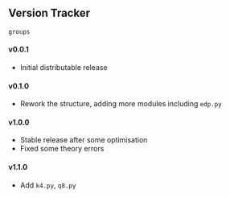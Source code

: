 ## Version Tracker

`groups`

#### v0.0.1
- Initial distributable release

#### v0.1.0
- Rework the structure, adding more modules including `edp.py`

#### v1.0.0
- Stable release after some optimisation
- Fixed some theory errors

#### v1.1.0
- Add `k4.py`, `q8.py`